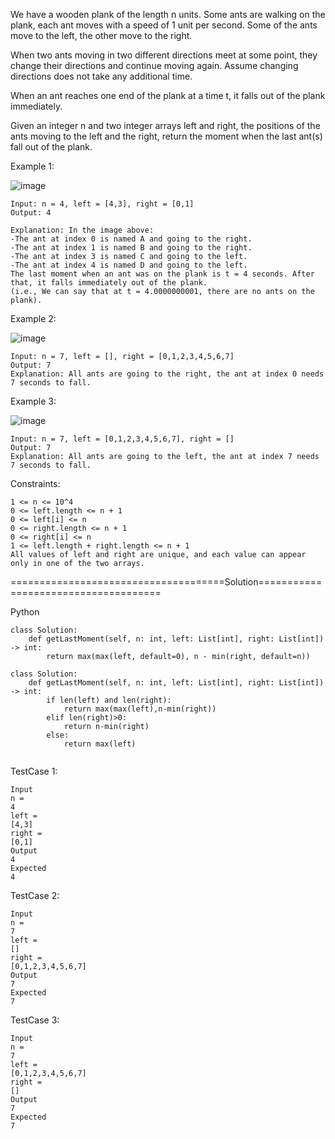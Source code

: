 We have a wooden plank of the length n units. Some ants are walking on the plank, each ant moves with a speed of 1 unit per second. 
Some of the ants move to the left, the other move to the right.

When two ants moving in two different directions meet at some point, they change their directions and continue moving again. 
Assume changing directions does not take any additional time.

When an ant reaches one end of the plank at a time t, it falls out of the plank immediately.

Given an integer n and two integer arrays left and right, the positions of the ants moving to the left and the right, 
return the moment when the last ant(s) fall out of the plank.

 

Example 1:

![image](https://github.com/Pughal/leetcode_solutions/assets/22728867/890066b6-3b91-42c6-b302-dadb605d5c85)

```
Input: n = 4, left = [4,3], right = [0,1]
Output: 4

Explanation: In the image above:
-The ant at index 0 is named A and going to the right.
-The ant at index 1 is named B and going to the right.
-The ant at index 3 is named C and going to the left.
-The ant at index 4 is named D and going to the left.
The last moment when an ant was on the plank is t = 4 seconds. After that, it falls immediately out of the plank.
(i.e., We can say that at t = 4.0000000001, there are no ants on the plank).
```

Example 2:

![image](https://github.com/Pughal/leetcode_solutions/assets/22728867/bd76539f-9854-4c24-a469-1a05be4abd1c)

```
Input: n = 7, left = [], right = [0,1,2,3,4,5,6,7]
Output: 7
Explanation: All ants are going to the right, the ant at index 0 needs 7 seconds to fall.
```

Example 3:

![image](https://github.com/Pughal/leetcode_solutions/assets/22728867/4df783dd-1072-4a39-8d2f-3b77967aa70e)

```
Input: n = 7, left = [0,1,2,3,4,5,6,7], right = []
Output: 7
Explanation: All ants are going to the left, the ant at index 7 needs 7 seconds to fall.
``` 

Constraints:
```
1 <= n <= 10^4
0 <= left.length <= n + 1
0 <= left[i] <= n
0 <= right.length <= n + 1
0 <= right[i] <= n
1 <= left.length + right.length <= n + 1
All values of left and right are unique, and each value can appear only in one of the two arrays.
```


=====================================Solution=====================================

Python

```
class Solution:
    def getLastMoment(self, n: int, left: List[int], right: List[int]) -> int:
        return max(max(left, default=0), n - min(right, default=n))
```

```
class Solution:
    def getLastMoment(self, n: int, left: List[int], right: List[int]) -> int:
        if len(left) and len(right):
            return max(max(left),n-min(right))
        elif len(right)>0:
            return n-min(right)
        else:
            return max(left)
    
```

TestCase 1:
```
Input
n =
4
left =
[4,3]
right =
[0,1]
Output
4
Expected
4
```

TestCase 2:
```
Input
n =
7
left =
[]
right =
[0,1,2,3,4,5,6,7]
Output
7
Expected
7
```

TestCase 3:
```
Input
n =
7
left =
[0,1,2,3,4,5,6,7]
right =
[]
Output
7
Expected
7
```

